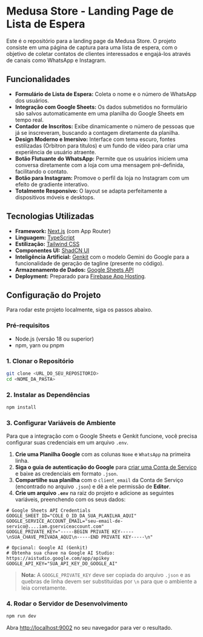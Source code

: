 # Medusa Store - Landing Page de Lista de Espera

Este é o repositório para a landing page da Medusa Store. O projeto consiste em uma página de captura para uma lista de espera, com o objetivo de coletar contatos de clientes interessados e engajá-los através de canais como WhatsApp e Instagram.

## Funcionalidades

- **Formulário de Lista de Espera:** Coleta o nome e o número de WhatsApp dos usuários.
- **Integração com Google Sheets:** Os dados submetidos no formulário são salvos automaticamente em uma planilha do Google Sheets em tempo real.
- **Contador de Inscritos:** Exibe dinamicamente o número de pessoas que já se inscreveram, buscando a contagem diretamente da planilha.
- **Design Moderno e Imersivo:** Interface com tema escuro, fontes estilizadas (Orbitron para títulos) e um fundo de vídeo para criar uma experiência de usuário atraente.
- **Botão Flutuante do WhatsApp:** Permite que os usuários iniciem uma conversa diretamente com a loja com uma mensagem pré-definida, facilitando o contato.
- **Botão para Instagram:** Promove o perfil da loja no Instagram com um efeito de gradiente interativo.
- **Totalmente Responsivo:** O layout se adapta perfeitamente a dispositivos móveis e desktops.

## Tecnologias Utilizadas

- **Framework:** [Next.js](https://nextjs.org/) (com App Router)
- **Linguagem:** [TypeScript](https://www.typescriptlang.org/)
- **Estilização:** [Tailwind CSS](https://tailwindcss.com/)
- **Componentes UI:** [ShadCN UI](https://ui.shadcn.com/)
- **Inteligência Artificial:** [Genkit](https://firebase.google.com/docs/genkit) com o modelo Gemini do Google para a funcionalidade de geração de tagline (presente no código).
- **Armazenamento de Dados:** [Google Sheets API](https://developers.google.com/sheets/api)
- **Deployment:** Preparado para [Firebase App Hosting](https://firebase.google.com/docs/app-hosting).

## Configuração do Projeto

Para rodar este projeto localmente, siga os passos abaixo.

### Pré-requisitos

- Node.js (versão 18 ou superior)
- npm, yarn ou pnpm

### 1. Clonar o Repositório

```bash
git clone <URL_DO_SEU_REPOSITORIO>
cd <NOME_DA_PASTA>
```

### 2. Instalar as Dependências

```bash
npm install
```

### 3. Configurar Variáveis de Ambiente

Para que a integração com o Google Sheets e Genkit funcione, você precisa configurar suas credenciais em um arquivo `.env`.

1. **Crie uma Planilha Google** com as colunas `Nome` e `WhatsApp` na primeira linha.
2. **Siga o guia de autenticação do Google** para [criar uma Conta de Serviço](https://theoephraim.github.io/node-google-spreadsheet/#/getting-started/authentication?id=service-account) e baixe as credenciais em formato `.json`.
3. **Compartilhe sua planilha** com o `client_email` da Conta de Serviço (encontrado no arquivo `.json`) e dê a ele permissão de **Editor**.
4. **Crie um arquivo `.env`** na raiz do projeto e adicione as seguintes variáveis, preenchendo com os seus dados:

```env
# Google Sheets API Credentials
GOOGLE_SHEET_ID="COLE_O_ID_DA_SUA_PLANILHA_AQUI"
GOOGLE_SERVICE_ACCOUNT_EMAIL="seu-email-de-servico@....iam.gserviceaccount.com"
GOOGLE_PRIVATE_KEY="-----BEGIN PRIVATE KEY-----\nSUA_CHAVE_PRIVADA_AQUI\n-----END PRIVATE KEY-----\n"

# Opcional: Google AI (Genkit)
# Obtenha sua chave na Google AI Studio: https://aistudio.google.com/app/apikey
GOOGLE_API_KEY="SUA_API_KEY_DO_GOOGLE_AI"
```

> **Nota:** A `GOOGLE_PRIVATE_KEY` deve ser copiada do arquivo `.json` e as quebras de linha devem ser substituídas por `\n` para que o ambiente a leia corretamente.

### 4. Rodar o Servidor de Desenvolvimento

```bash
npm run dev
```

Abra [http://localhost:9002](http://localhost:9002) no seu navegador para ver o resultado.
